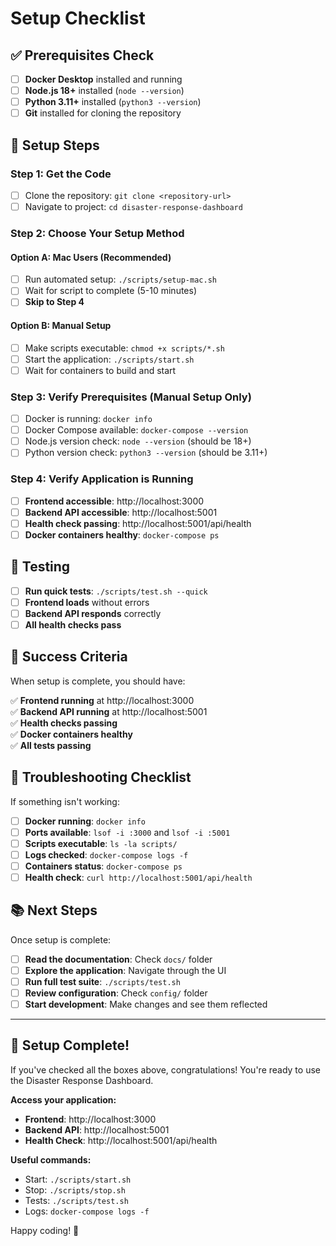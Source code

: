 # Setup Checklist

## ✅ Prerequisites Check

- [ ] **Docker Desktop** installed and running
- [ ] **Node.js 18+** installed (`node --version`)
- [ ] **Python 3.11+** installed (`python3 --version`)
- [ ] **Git** installed for cloning the repository

## 🚀 Setup Steps

### Step 1: Get the Code
- [ ] Clone the repository: `git clone <repository-url>`
- [ ] Navigate to project: `cd disaster-response-dashboard`

### Step 2: Choose Your Setup Method

#### Option A: Mac Users (Recommended)
- [ ] Run automated setup: `./scripts/setup-mac.sh`
- [ ] Wait for script to complete (5-10 minutes)
- [ ] **Skip to Step 4**

#### Option B: Manual Setup
- [ ] Make scripts executable: `chmod +x scripts/*.sh`
- [ ] Start the application: `./scripts/start.sh`
- [ ] Wait for containers to build and start

### Step 3: Verify Prerequisites (Manual Setup Only)
- [ ] Docker is running: `docker info`
- [ ] Docker Compose available: `docker-compose --version`
- [ ] Node.js version check: `node --version` (should be 18+)
- [ ] Python version check: `python3 --version` (should be 3.11+)

### Step 4: Verify Application is Running
- [ ] **Frontend accessible**: http://localhost:3000
- [ ] **Backend API accessible**: http://localhost:5001
- [ ] **Health check passing**: http://localhost:5001/api/health
- [ ] **Docker containers healthy**: `docker-compose ps`

## 🧪 Testing

- [ ] **Run quick tests**: `./scripts/test.sh --quick`
- [ ] **Frontend loads** without errors
- [ ] **Backend API responds** correctly
- [ ] **All health checks pass**

## 🎯 Success Criteria

When setup is complete, you should have:

✅ **Frontend running** at http://localhost:3000  
✅ **Backend API running** at http://localhost:5001  
✅ **Health checks passing**  
✅ **Docker containers healthy**  
✅ **All tests passing**  

## 🐛 Troubleshooting Checklist

If something isn't working:

- [ ] **Docker running**: `docker info`
- [ ] **Ports available**: `lsof -i :3000` and `lsof -i :5001`
- [ ] **Scripts executable**: `ls -la scripts/`
- [ ] **Logs checked**: `docker-compose logs -f`
- [ ] **Containers status**: `docker-compose ps`
- [ ] **Health check**: `curl http://localhost:5001/api/health`

## 📚 Next Steps

Once setup is complete:

- [ ] **Read the documentation**: Check `docs/` folder
- [ ] **Explore the application**: Navigate through the UI
- [ ] **Run full test suite**: `./scripts/test.sh`
- [ ] **Review configuration**: Check `config/` folder
- [ ] **Start development**: Make changes and see them reflected

---

## 🎉 Setup Complete!

If you've checked all the boxes above, congratulations! You're ready to use the Disaster Response Dashboard.

**Access your application:**
- **Frontend**: http://localhost:3000
- **Backend API**: http://localhost:5001
- **Health Check**: http://localhost:5001/api/health

**Useful commands:**
- Start: `./scripts/start.sh`
- Stop: `./scripts/stop.sh`
- Tests: `./scripts/test.sh`
- Logs: `docker-compose logs -f`

Happy coding! 🚀
